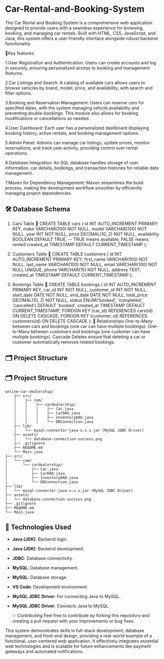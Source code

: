 # Car-Rental-and-Booking-System
The Car Rental and Booking System is a comprehensive web application designed to provide users with a seamless experience for browsing, booking, and managing car rentals. Built with HTML, CSS, JavaScript, and Java, this system offers a user-friendly interface alongside robust backend functionality.

🚗Key features:

1.User Registration and Authentication: Users can create accounts and log in securely, ensuring personalized access to booking and management features.

2.Car Listings and Search: A catalog of available cars allows users to browse vehicles by brand, model, price, and availability, with search and filter options.

3.Booking and Reservation Management: Users can reserve cars for specified dates, with the system managing vehicle availability and preventing double-bookings. This module also allows for booking modifications or cancellations as needed.

4.User Dashboard: Each user has a personalized dashboard displaying booking history, active rentals, and booking management options.

5.Admin Panel: Admins can manage car listings, update prices, monitor reservations, and track user activity, providing control over rental operations.

6.Database Integration: An SQL database handles storage of user information, car details, bookings, and transaction histories for reliable data management.

7.Maven for Dependency Management: Maven streamlines the build process, making the development workflow smoother by efficiently managing project dependencies.


## 🛠️ **Database Schema**

1. Cars Table 🚙
   CREATE TABLE cars (
    id INT AUTO_INCREMENT PRIMARY KEY,
    make VARCHAR(100) NOT NULL,
    model VARCHAR(100) NOT NULL,
    year INT NOT NULL,
    price DECIMAL(10, 2) NOT NULL,
    availability BOOLEAN DEFAULT TRUE,  -- TRUE means available, FALSE means rented
    created_at TIMESTAMP DEFAULT CURRENT_TIMESTAMP
);

2. Customers Table 👤
   CREATE TABLE customers (
    id INT AUTO_INCREMENT PRIMARY KEY,
    first_name VARCHAR(100) NOT NULL,
    last_name VARCHAR(100) NOT NULL,
    email VARCHAR(100) NOT NULL UNIQUE,
    phone VARCHAR(15) NOT NULL,
    address TEXT,
    created_at TIMESTAMP DEFAULT CURRENT_TIMESTAMP
);
3. Bookings Table 📅
   CREATE TABLE bookings (
    id INT AUTO_INCREMENT PRIMARY KEY,
    car_id INT NOT NULL,
    customer_id INT NOT NULL,
    start_date DATE NOT NULL,
    end_date DATE NOT NULL,
    total_price DECIMAL(10, 2) NOT NULL,
    status ENUM('booked', 'completed', 'cancelled') DEFAULT 'booked',
    created_at TIMESTAMP DEFAULT CURRENT_TIMESTAMP,
    FOREIGN KEY (car_id) REFERENCES cars(id) ON DELETE CASCADE,
    FOREIGN KEY (customer_id) REFERENCES customers(id) ON DELETE CASCADE
);
🔗 Relationships
One-to-Many between cars and bookings (one car can have multiple bookings).
One-to-Many between customers and bookings (one customer can have multiple bookings).
Cascade Deletes ensure that deleting a car or customer automatically removes related bookings.


🗂️ Project Structure
---

## 🗂️ **Project Structure**

```
online-car-dealership/
    ├── src/
    │    ├── com/
    │    │    ├── cardealership/
    │    │    │    ├── Car.java
    │    │    │    ├── CarDAO.java
    │    │    │    ├── InventoryDAO.java
    │    │    │    └── DBConnection.java
    ├── lib/
    │    └── mysql-connector-java-x.x.x.jar (MySQL JDBC Driver)
    ├── assets/
    │    └── database-connection-success.png
    ├── .gitignore
    ├── README.md
    └── Main.java
├── src/
│   └── com/
│       └── cardealership/
│           ├── Car.java
│           ├── CarDAO.java
│           ├── InventoryDAO.java
│           └── DBConnection.java
├── lib/
│   └── mysql-connector-java-x.x.x.jar (MySQL JDBC Driver)
├── assets/
│   └── database-connection-success.png
├── .gitignore
├── README.md
└── Main.java
```
## 🚀 **Technologies Used**

- **Java (JDK)**: Backend logic.
- **Java (JDK)**: Backend development.
- **JDBC**: Database connectivity.
- **MySQL**: Database management.
- **MySQL**: Database storage.
- **VS Code**: Development environment.
- **MySQL JDBC Driver**: For connecting Java to MySQL.
- **MySQL JDBC Driver**: Connects Java to MySQL.

  ✨ Contributing
Feel free to contribute by forking this repository and creating a pull request with your improvements or bug fixes.


This system demonstrates skills in full-stack development, database management, and front-end design, providing a real-world example of a functional, user-centered web application. It effectively integrates essential web technologies and is scalable for future enhancements like payment gateways and automated notifications.
